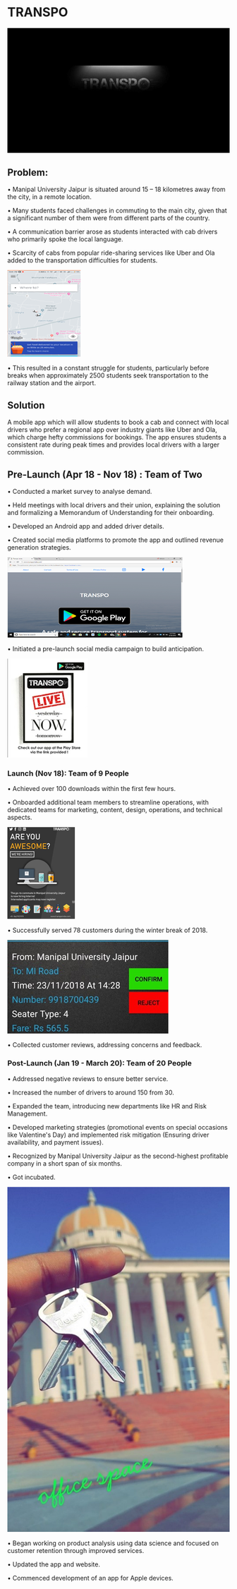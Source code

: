 # TRANSPO 

![alt text](https://github.com/supragyabajpai/TRANSPO/blob/main/Pictures/TranspoLogo.jpg)

## Problem:  
•	Manipal University Jaipur is situated around 15 – 18 kilometres away from the city, in a remote location.

•	Many students faced challenges in commuting to the main city, given that a significant number of them were from different parts of the country.

•	A communication barrier arose as students interacted with cab drivers who primarily spoke the local language.

•	Scarcity of cabs from popular ride-sharing services like Uber and Ola added to the transportation difficulties for students.

![alt text](https://github.com/supragyabajpai/TRANSPO/blob/main/Pictures/Uber.png)

•	This resulted in a constant struggle for students, particularly before breaks when approximately 2500 students seek transportation to the railway station and the airport.

## Solution

A mobile app which will allow students to book a cab and connect with local drivers who prefer a regional app over industry giants like Uber and Ola, which charge hefty commissions for bookings. The app ensures students a consistent rate during peak times and provides local drivers with a larger commission.


## Pre-Launch (Apr 18 - Nov 18) : Team of Two

•	Conducted a market survey to analyse demand.

•	Held meetings with local drivers and their union, explaining the solution and formalizing a Memorandum of Understanding for their onboarding.

•	Developed an Android app and added driver details.

•	Created social media platforms to promote the app and outlined revenue generation strategies.

![alt text](https://github.com/supragyabajpai/TRANSPO/blob/main/Pictures/first_website.png)

•	Initiated a pre-launch social media campaign to build anticipation.  

![alt text](https://github.com/supragyabajpai/TRANSPO/blob/main/Pictures/launch_day.jpg)


### Launch (Nov 18): Team of 9 People

•	Achieved over 100 downloads within the first few hours.

•	Onboarded additional team members to streamline operations, with dedicated teams for marketing, content, design, operations, and technical aspects.

![alt text](https://github.com/supragyabajpai/TRANSPO/blob/main/Pictures/hiring.png)

•	Successfully served 78 customers during the winter break of 2018.

![alt text](https://github.com/supragyabajpai/TRANSPO/blob/main/Pictures/booking.jpg)

•	Collected customer reviews, addressing concerns and feedback.

### Post-Launch (Jan 19 - March 20): Team of 20 People

•	Addressed negative reviews to ensure better service.

•	Increased the number of drivers to around 150 from 30.

•	Expanded the team, introducing new departments like HR and Risk Management.

•	Developed marketing strategies (promotional events on special occasions like Valentine's Day) and implemented risk mitigation (Ensuring driver availability, and payment issues).

•	Recognized by Manipal University Jaipur as the second-highest profitable company in a short span of six months.

•	Got incubated.  

![alt text](https://github.com/supragyabajpai/TRANSPO/blob/main/Pictures/office_space.jpg)

•	Began working on product analysis using data science and focused on customer retention through improved services.

•	Updated the app and website.

•	Commenced development of an app for Apple devices.




